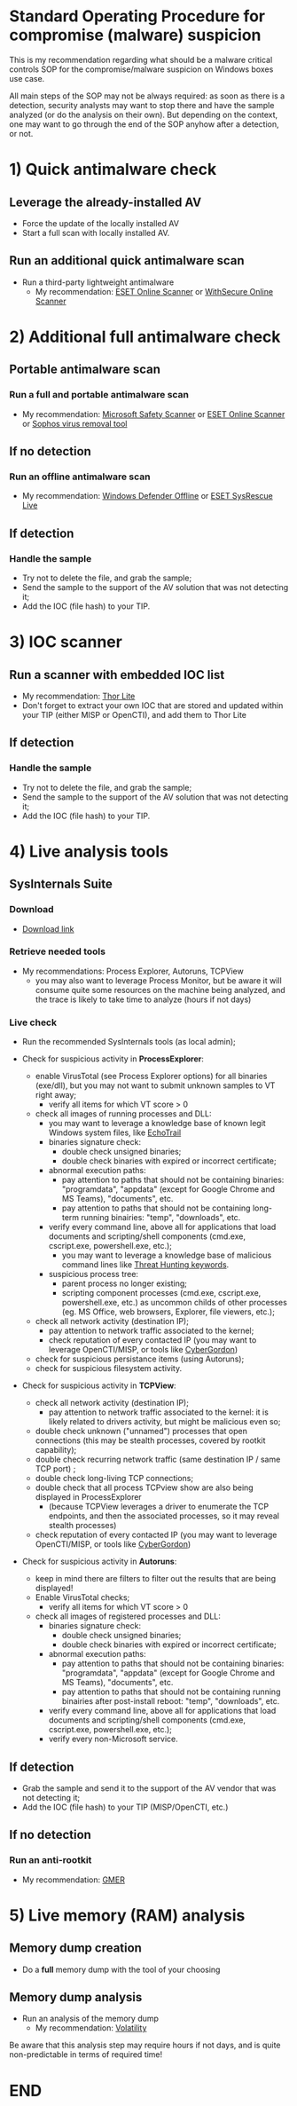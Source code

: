 # Standard Operating Procedure for compromise (malware) suspicion 

This is my recommendation regarding what should be a malware critical controls SOP for the compromise/malware suspicion on Windows boxes use case.

All main steps of the SOP may not be always required: as soon as there is a detection, security analysts may want to stop there and have the sample analyzed (or do the analysis on their own). But depending on the context, one may want to go through the end of the SOP anyhow after a detection, or not. 

# 1) Quick antimalware check

## Leverage the already-installed AV
* Force the update of the locally installed AV
* Start a full scan with locally installed AV.

## Run an additional quick antimalware scan
* Run a third-party lightweight antimalware
   * My recommendation: [ESET Online Scanner](https://www.eset.com/int/download-utilities/) or [WithSecure Online Scanner](https://www.f-secure.com/en/online-scanner)


# 2) Additional full antimalware check

## Portable antimalware scan

### Run a full and portable antimalware scan

* My recommendation: [Microsoft Safety Scanner](https://learn.microsoft.com/en-us/microsoft-365/security/intelligence/safety-scanner-download?view=o365-worldwide) or [ESET Online Scanner](https://www.eset.com/fr/home/products/online-scanner/) or [Sophos virus removal tool](https://www.sophos.com/en-us/free-tools/virus-removal-tool)


## If no detection 

### Run an offline antimalware scan

* My recommendation: [Windows Defender Offline](https://support.microsoft.com/en-us/windows/help-protect-my-pc-with-microsoft-defender-offline-9306d528-64bf-4668-5b80-ff533f183d6c) or [ESET SysRescue Live](https://www.eset.com/int/download-utilities/)


## If detection

### Handle the sample
* Try not to delete the file, and grab the sample;
* Send the sample to the support of the AV solution that was not detecting it;
* Add the IOC (file hash) to your TIP.


# 3) IOC scanner

## Run a scanner with embedded IOC list

* My recommendation: [Thor Lite](https://www.nextron-systems.com/thor-lite/)
* Don't forget to extract your own IOC that are stored and updated within your TIP (either MISP or OpenCTI), and add them to Thor Lite

## If detection

### Handle the sample
* Try not to delete the file, and grab the sample;
* Send the sample to the support of the AV solution that was not detecting it;
* Add the IOC (file hash) to your TIP.

 

# 4) Live analysis tools

## SysInternals Suite

### Download
* [Download link](https://learn.microsoft.com/fr-fr/sysinternals/downloads/sysinternals-suite)

### Retrieve needed tools
* My recommendations: Process Explorer, Autoruns, TCPView
  * you may also want to leverage Process Monitor, but be aware it will consume quite some resources on the machine being analyzed, and the trace is likely to take time to analyze (hours if not days)

### Live check
* Run the recommended SysInternals tools (as local admin);
* Check for suspicious activity in **ProcessExplorer**:
   * enable VirusTotal (see Process Explorer options) for all binaries (exe/dll), but you may not want to submit unknown samples to VT right away;
     * verify all items for which VT score > 0
   * check all images of running processes and DLL:
     * you may want to leverage a knowledge base of known legit Windows system files, like [EchoTrail](https://www.echotrail.io/insights)
     * binaries signature check:
       * double check unsigned binaries;
       * double check binaries with expired or incorrect certificate;
     * abnormal execution paths:
       * pay attention to paths that should not be containing binaries: "programdata", "appdata" (except for Google Chrome and MS Teams), "documents",  etc.
       * pay attention to paths that should not be containing long-term running binairies: "temp", "downloads", etc.
     * verify every command line, above all for applications that load documents and scripting/shell components (cmd.exe, cscript.exe, powershell.exe, etc.);
       * you may want to leverage a knowledge base of malicious command lines like [Threat Hunting keywords](https://mthcht.github.io/ThreatHunting-Keywords/).
     * suspicious process tree:
       * parent process no longer existing;
       * scripting component processes (cmd.exe, cscript.exe, powershell.exe, etc.) as uncommon childs of other processes (eg. MS Office, web browsers, Explorer, file viewers, etc.);
   * check all network activity (destination IP);
     * pay attention to network traffic associated to the kernel;
     * check reputation of every contacted IP (you may want to leverage OpenCTI/MISP, or tools like [CyberGordon](https://cybergordon.com/))
   * check for suspicious persistance items (using Autoruns);
   * check for suspicious filesystem activity.
 
* Check for suspicious activity in **TCPView**:
   * check all network activity (destination IP);
     * pay attention to network traffic associated to the kernel: it is likely related to drivers activity, but might be malicious even so;
   * double check unknown ("unnamed") processes that open connections (this may be stealth processes, covered by rootkit capability);
   * double check recurring network traffic (same destination IP / same TCP port) ;
   * double check long-living TCP connections;
   * double check that all process TCPview show are also being displayed in ProcessExplorer
     * (because TCPView leverages a driver to enumerate the TCP endpoints, and then the associated processes, so it may reveal stealth processes)
   * check reputation of every contacted IP (you may want to leverage OpenCTI/MISP, or tools like [CyberGordon](https://cybergordon.com/))

* Check for suspicious activity in **Autoruns**:
  * keep in mind there are filters to filter out the results that are being displayed!
  * Enable VirusTotal checks;
    * verify all items for which VT score > 0
  * check all images of registered processes and DLL:
     * binaries signature check:
       * double check unsigned binaries;
       * double check binaries with expired or incorrect certificate;
     * abnormal execution paths:
       * pay attention to paths that should not be containing binaries: "programdata", "appdata" (except for Google Chrome and MS Teams), "documents",  etc.
       * pay attention to paths that should not be containing running binairies after post-install reboot: "temp", "downloads", etc.
     * verify every command line, above all for applications that load documents and scripting/shell components (cmd.exe, cscript.exe, powershell.exe, etc.);
     * verify every non-Microsoft service.


## If detection

* Grab the sample and send it to the support of the AV vendor that was not detecting it;
* Add the IOC (file hash) to your TIP (MISP/OpenCTI, etc.)


## If no detection

### Run an anti-rootkit
* My recommendation: [GMER](http://www.gmer.net/?m=0)


# 5) Live memory (RAM) analysis

## Memory dump creation

* Do a **full** memory dump with the tool of your choosing

## Memory dump analysis

* Run an analysis of the memory dump
  * My recommendation: [Volatility](https://github.com/volatilityfoundation/volatility)

Be aware that this analysis step may require hours if not days, and is quite non-predictable in terms of required time!


# END



   

